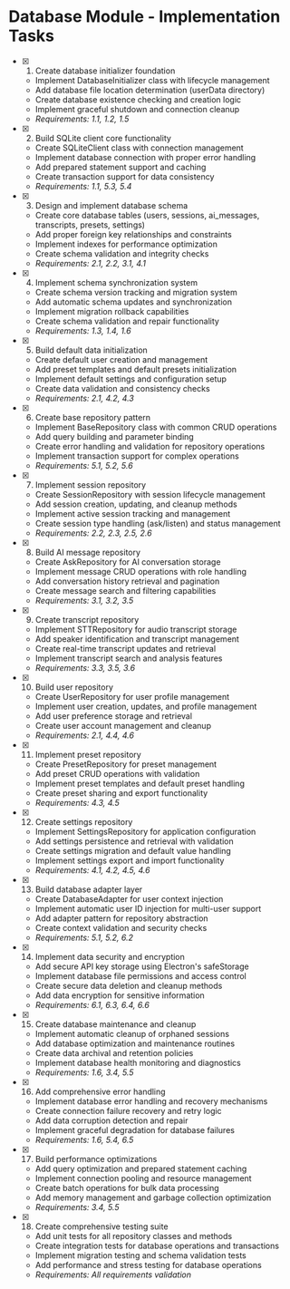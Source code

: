 # Database Module - Implementation Tasks

- [x] 1. Create database initializer foundation
  - Implement DatabaseInitializer class with lifecycle management
  - Add database file location determination (userData directory)
  - Create database existence checking and creation logic
  - Implement graceful shutdown and connection cleanup
  - _Requirements: 1.1, 1.2, 1.5_

- [x] 2. Build SQLite client core functionality
  - Create SQLiteClient class with connection management
  - Implement database connection with proper error handling
  - Add prepared statement support and caching
  - Create transaction support for data consistency
  - _Requirements: 1.1, 5.3, 5.4_

- [x] 3. Design and implement database schema
  - Create core database tables (users, sessions, ai_messages, transcripts, presets, settings)
  - Add proper foreign key relationships and constraints
  - Implement indexes for performance optimization
  - Create schema validation and integrity checks
  - _Requirements: 2.1, 2.2, 3.1, 4.1_

- [x] 4. Implement schema synchronization system
  - Create schema version tracking and migration system
  - Add automatic schema updates and synchronization
  - Implement migration rollback capabilities
  - Create schema validation and repair functionality
  - _Requirements: 1.3, 1.4, 1.6_

- [x] 5. Build default data initialization
  - Create default user creation and management
  - Add preset templates and default presets initialization
  - Implement default settings and configuration setup
  - Create data validation and consistency checks
  - _Requirements: 2.1, 4.2, 4.3_

- [x] 6. Create base repository pattern
  - Implement BaseRepository class with common CRUD operations
  - Add query building and parameter binding
  - Create error handling and validation for repository operations
  - Implement transaction support for complex operations
  - _Requirements: 5.1, 5.2, 5.6_

- [x] 7. Implement session repository
  - Create SessionRepository with session lifecycle management
  - Add session creation, updating, and cleanup methods
  - Implement active session tracking and management
  - Create session type handling (ask/listen) and status management
  - _Requirements: 2.2, 2.3, 2.5, 2.6_

- [x] 8. Build AI message repository
  - Create AskRepository for AI conversation storage
  - Implement message CRUD operations with role handling
  - Add conversation history retrieval and pagination
  - Create message search and filtering capabilities
  - _Requirements: 3.1, 3.2, 3.5_

- [x] 9. Create transcript repository
  - Implement STTRepository for audio transcript storage
  - Add speaker identification and transcript management
  - Create real-time transcript updates and retrieval
  - Implement transcript search and analysis features
  - _Requirements: 3.3, 3.5, 3.6_

- [x] 10. Build user repository
  - Create UserRepository for user profile management
  - Implement user creation, updates, and profile management
  - Add user preference storage and retrieval
  - Create user account management and cleanup
  - _Requirements: 2.1, 4.4, 4.6_

- [x] 11. Implement preset repository
  - Create PresetRepository for preset management
  - Add preset CRUD operations with validation
  - Implement preset templates and default preset handling
  - Create preset sharing and export functionality
  - _Requirements: 4.3, 4.5_

- [x] 12. Create settings repository
  - Implement SettingsRepository for application configuration
  - Add settings persistence and retrieval with validation
  - Create settings migration and default value handling
  - Implement settings export and import functionality
  - _Requirements: 4.1, 4.2, 4.5, 4.6_

- [x] 13. Build database adapter layer
  - Create DatabaseAdapter for user context injection
  - Implement automatic user ID injection for multi-user support
  - Add adapter pattern for repository abstraction
  - Create context validation and security checks
  - _Requirements: 5.1, 5.2, 6.2_

- [x] 14. Implement data security and encryption
  - Add secure API key storage using Electron's safeStorage
  - Implement database file permissions and access control
  - Create secure data deletion and cleanup methods
  - Add data encryption for sensitive information
  - _Requirements: 6.1, 6.3, 6.4, 6.6_

- [x] 15. Create database maintenance and cleanup
  - Implement automatic cleanup of orphaned sessions
  - Add database optimization and maintenance routines
  - Create data archival and retention policies
  - Implement database health monitoring and diagnostics
  - _Requirements: 1.6, 3.4, 5.5_

- [x] 16. Add comprehensive error handling
  - Implement database error handling and recovery mechanisms
  - Create connection failure recovery and retry logic
  - Add data corruption detection and repair
  - Implement graceful degradation for database failures
  - _Requirements: 1.6, 5.4, 6.5_

- [x] 17. Build performance optimizations
  - Add query optimization and prepared statement caching
  - Implement connection pooling and resource management
  - Create batch operations for bulk data processing
  - Add memory management and garbage collection optimization
  - _Requirements: 3.4, 5.5_

- [x] 18. Create comprehensive testing suite
  - Add unit tests for all repository classes and methods
  - Create integration tests for database operations and transactions
  - Implement migration testing and schema validation tests
  - Add performance and stress testing for database operations
  - _Requirements: All requirements validation_